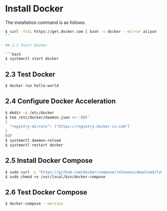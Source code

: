 # Install Docker

The installation command is as follows:

```bash
$ curl -fsSL https://get.docker.com | bash -s docker --mirror aliyun
``

## 2.2 Start Docker

```bash
$ systemctl start docker
```

## 2.3 Test Docker

```bash
$ docker run hello-world
```

## 2.4 Configure Docker Acceleration

```bash
$ mkdir -p /etc/docker
$ tee /etc/docker/daemon.json <<-'EOF'
{
  "registry-mirrors": ["https://registry.docker-cn.com"]
}
EOF
$ systemctl daemon-reload
$ systemctl restart docker
```

## 2.5 Install Docker Compose

```bash
$ sudo curl -L "https://github.com/docker/compose/releases/download/latest/docker-compose-$(uname -s)-$(uname -m)" -o /usr/local/bin/docker-compose
$ sudo chmod +x /usr/local/bin/docker-compose
```

## 2.6 Test Docker Compose

```bash
$ docker-compose --version
```
